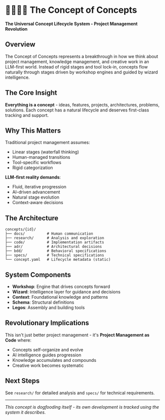 # 🍄🧙🏽‍♂️ The Concept of Concepts

**The Universal Concept Lifecycle System - Project Management Revolution**

## Overview

The Concept of Concepts represents a breakthrough in how we think about project management, knowledge management, and creative work in an LLM-first world. Instead of rigid stages and tool lock-in, concepts flow naturally through stages driven by workshop engines and guided by wizard intelligence.

## The Core Insight

**Everything is a concept** - ideas, features, projects, architectures, problems, solutions. Each concept has a natural lifecycle and deserves first-class tracking and support.

## Why This Matters

Traditional project management assumes:
- Linear stages (waterfall thinking)
- Human-managed transitions
- Tool-specific workflows
- Rigid categorization

**LLM-first reality demands**:
- Fluid, iterative progression
- AI-driven advancement
- Natural stage evolution
- Context-aware decisions

## The Architecture

```
concepts/{id}/
├── docs/          # Human communication
├── research/      # Analysis and exploration  
├── code/          # Implementation artifacts
├── adr/           # Architectural decisions
├── bdd/           # Behavioral specifications
├── specs/         # Technical specifications
└── concept.yaml   # Lifecycle metadata (static)
```

## System Components

- **Workshop**: Engine that drives concepts forward
- **Wizard**: Intelligence layer for guidance and decisions
- **Context**: Foundational knowledge and patterns
- **Schema**: Structural definitions
- **Legos**: Assembly and building tools

## Revolutionary Implications

This isn't just better project management - it's **Project Management as Code** where:
- Concepts self-organize and evolve
- AI intelligence guides progression
- Knowledge accumulates and compounds
- Creative work becomes systematic

## Next Steps

See `research/` for detailed analysis and `specs/` for technical requirements.

---

*This concept is dogfooding itself - its own development is tracked using the system it describes.*